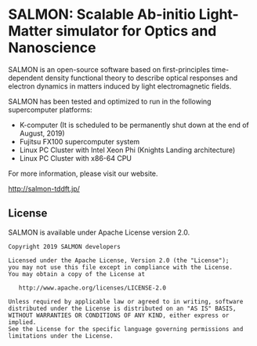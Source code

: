 # SALMON: Scalable Ab-initio Light-Matter simulator for Optics and Nanoscience

SALMON is an open-source software based on first-principles time-dependent density functional theory
to describe optical responses and electron dynamics in matters induced by light electromagnetic fields.

SALMON has been tested and optimized to run in the following supercomputer platforms:

- K-computer (It is scheduled to be permanently shut down at the end of August, 2019)
- Fujitsu FX100 supercomputer system
- Linux PC Cluster with Intel Xeon Phi (Knights Landing architecture)
- Linux PC Cluster with x86-64 CPU

For more information, please visit our website.

http://salmon-tddft.jp/

## License

SALMON is available under Apache License version 2.0.

    Copyright 2019 SALMON developers
    
    Licensed under the Apache License, Version 2.0 (the "License");
    you may not use this file except in compliance with the License.
    You may obtain a copy of the License at
  
       http://www.apache.org/licenses/LICENSE-2.0

    Unless required by applicable law or agreed to in writing, software
    distributed under the License is distributed on an "AS IS" BASIS,
    WITHOUT WARRANTIES OR CONDITIONS OF ANY KIND, either express or implied.
    See the License for the specific language governing permissions and
    limitations under the License.

